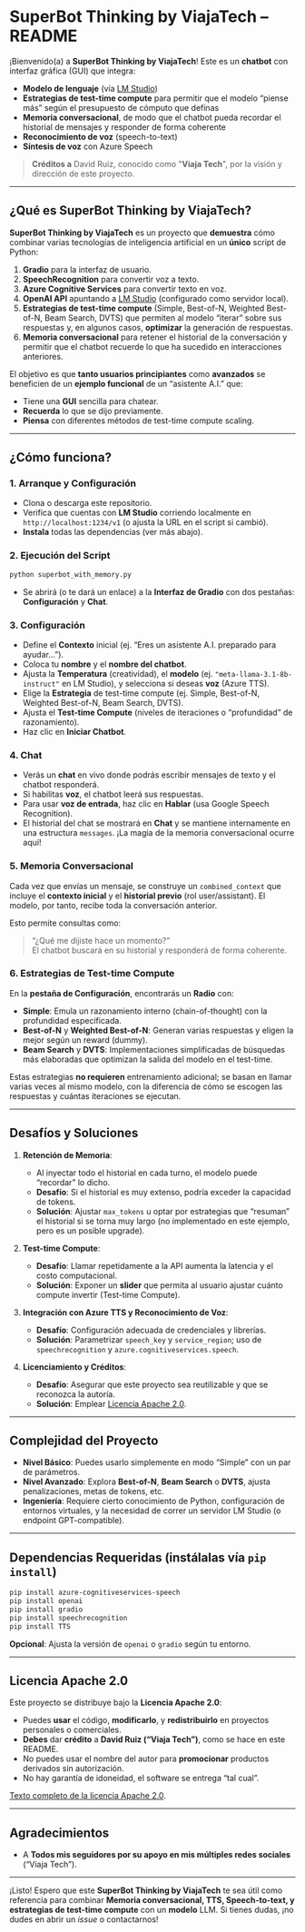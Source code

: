 # SuperBot Thinking by ViajaTech – README

¡Bienvenido(a) a **SuperBot Thinking by ViajaTech**! Este es un **chatbot** con interfaz gráfica (GUI) que integra:
- **Modelo de lenguaje** (vía [LM Studio](https://github.com/lmstudio-ai))  
- **Estrategias de test-time compute** para permitir que el modelo “piense más” según el presupuesto de cómputo que definas  
- **Memoria conversacional**, de modo que el chatbot pueda recordar el historial de mensajes y responder de forma coherente  
- **Reconocimiento de voz** (speech-to-text)  
- **Síntesis de voz** con Azure Speech  

> **Créditos a** David Ruiz, conocido como "**Viaja Tech**", por la visión y dirección de este proyecto.

---

## ¿Qué es SuperBot Thinking by ViajaTech?

**SuperBot Thinking by ViajaTech** es un proyecto que **demuestra** cómo combinar varias tecnologías de inteligencia artificial en un **único** script de Python:

1. **Gradio** para la interfaz de usuario.  
2. **SpeechRecognition** para convertir voz a texto.  
3. **Azure Cognitive Services** para convertir texto en voz.  
4. **OpenAI API** apuntando a [LM Studio](https://github.com/lmstudio-ai) (configurado como servidor local).  
5. **Estrategias de test-time compute** (Simple, Best-of-N, Weighted Best-of-N, Beam Search, DVTS) que permiten al modelo “iterar” sobre sus respuestas y, en algunos casos, **optimizar** la generación de respuestas.  
6. **Memoria conversacional** para retener el historial de la conversación y permitir que el chatbot recuerde lo que ha sucedido en interacciones anteriores.

El objetivo es que **tanto usuarios principiantes** como **avanzados** se beneficien de un **ejemplo funcional** de un “asistente A.I.” que:
- Tiene una **GUI** sencilla para chatear.  
- **Recuerda** lo que se dijo previamente.  
- **Piensa** con diferentes métodos de test-time compute scaling.

---

## ¿Cómo funciona?

### 1. Arranque y Configuración

- Clona o descarga este repositorio.
- Verifica que cuentas con **LM Studio** corriendo localmente en `http://localhost:1234/v1` (o ajusta la URL en el script si cambió).  
- **Instala** todas las dependencias (ver más abajo).  

### 2. Ejecución del Script
```bash
python superbot_with_memory.py
```
- Se abrirá (o te dará un enlace) a la **Interfaz de Gradio** con dos pestañas: **Configuración** y **Chat**.

### 3. Configuración
- Define el **Contexto** inicial (ej. “Eres un asistente A.I. preparado para ayudar…”).
- Coloca tu **nombre** y el **nombre del chatbot**.
- Ajusta la **Temperatura** (creatividad), el **modelo** (ej. `"meta-llama-3.1-8b-instruct"` en LM Studio), y selecciona si deseas **voz** (Azure TTS).
- Elige la **Estrategia** de test-time compute (ej. Simple, Best-of-N, Weighted Best-of-N, Beam Search, DVTS).
- Ajusta el **Test-time Compute** (niveles de iteraciones o “profundidad” de razonamiento).
- Haz clic en **Iniciar Chatbot**.

### 4. Chat
- Verás un **chat** en vivo donde podrás escribir mensajes de texto y el chatbot responderá.
- Si habilitas **voz**, el chatbot leerá sus respuestas.
- Para usar **voz de entrada**, haz clic en **Hablar** (usa Google Speech Recognition).
- El historial del chat se mostrará en **Chat** y se mantiene internamente en una estructura `messages`. ¡La magia de la memoria conversacional ocurre aquí!

### 5. Memoria Conversacional
Cada vez que envías un mensaje, se construye un `combined_context` que incluye el **contexto inicial** y el **historial previo** (rol user/assistant). El modelo, por tanto, recibe toda la conversación anterior.  

Esto permite consultas como:  
> “¿Qué me dijiste hace un momento?”  
El chatbot buscará en su historial y responderá de forma coherente.

### 6. Estrategias de Test-time Compute
En la **pestaña de Configuración**, encontrarás un **Radio** con:
- **Simple**: Emula un razonamiento interno (chain-of-thought) con la profundidad especificada.  
- **Best-of-N** y **Weighted Best-of-N**: Generan varias respuestas y eligen la mejor según un reward (dummy).  
- **Beam Search** y **DVTS**: Implementaciones simplificadas de búsquedas más elaboradas que optimizan la salida del modelo en el test-time.  

Estas estrategias **no requieren** entrenamiento adicional; se basan en llamar varias veces al mismo modelo, con la diferencia de cómo se escogen las respuestas y cuántas iteraciones se ejecutan.

---

## Desafíos y Soluciones

1. **Retención de Memoria**:  
   - Al inyectar todo el historial en cada turno, el modelo puede “recordar” lo dicho.  
   - **Desafío**: Si el historial es muy extenso, podría exceder la capacidad de tokens.  
   - **Solución**: Ajustar `max_tokens` u optar por estrategias que “resuman” el historial si se torna muy largo (no implementado en este ejemplo, pero es un posible upgrade).

2. **Test-time Compute**:  
   - **Desafío**: Llamar repetidamente a la API aumenta la latencia y el costo computacional.  
   - **Solución**: Exponer un **slider** que permita al usuario ajustar cuánto compute invertir (Test-time Compute).

3. **Integración con Azure TTS y Reconocimiento de Voz**:  
   - **Desafío**: Configuración adecuada de credenciales y librerías.  
   - **Solución**: Parametrizar `speech_key` y `service_region`; uso de `speechrecognition` y `azure.cognitiveservices.speech`.

4. **Licenciamiento y Créditos**:  
   - **Desafío**: Asegurar que este proyecto sea reutilizable y que se reconozca la autoría.  
   - **Solución**: Emplear [Licencia Apache 2.0](https://www.apache.org/licenses/LICENSE-2.0).  

---

## Complejidad del Proyecto

- **Nivel Básico**: Puedes usarlo simplemente en modo “Simple” con un par de parámetros.  
- **Nivel Avanzado**: Explora **Best-of-N**, **Beam Search** o **DVTS**, ajusta penalizaciones, metas de tokens, etc.  
- **Ingeniería**: Requiere cierto conocimiento de Python, configuración de entornos virtuales, y la necesidad de correr un servidor LM Studio (o endpoint GPT-compatible).

---

## Dependencias Requeridas (instálalas vía `pip install`)

```bash
pip install azure-cognitiveservices-speech
pip install openai
pip install gradio
pip install speechrecognition
pip install TTS
```

**Opcional**: Ajusta la versión de `openai` o `gradio` según tu entorno.  

---

## Licencia Apache 2.0

Este proyecto se distribuye bajo la **Licencia Apache 2.0**:

- Puedes **usar** el código, **modificarlo**, y **redistribuirlo** en proyectos personales o comerciales.  
- **Debes** dar **crédito** a **David Ruiz (“Viaja Tech”)**, como se hace en este README.  
- No puedes usar el nombre del autor para **promocionar** productos derivados sin autorización.  
- No hay garantía de idoneidad, el software se entrega “tal cual”.

[Texto completo de la licencia Apache 2.0](https://www.apache.org/licenses/LICENSE-2.0).

---

## Agradecimientos

- A **Todos mis seguidores por su apoyo en mis múltiples redes sociales** (“Viaja Tech”).
---

¡Listo! Espero que este **SuperBot Thinking by ViajaTech** te sea útil como referencia para combinar **Memoria conversacional, TTS, Speech-to-text, y estrategias de test-time compute** con un **modelo** LLM. Si tienes dudas, ¡no dudes en abrir un _issue_ o contactarnos!  
